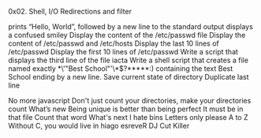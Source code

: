 0x02. Shell, I/O Redirections and filter

 prints “Hello, World”, followed by a new line to the standard output
displays a confused smiley
Display the content of the /etc/passwd file
Display the content of /etc/passwd and /etc/hosts
Display the last 10 lines of /etc/passwd
Display the first 10 lines of /etc/passwd
Write a script that displays the third line of the file iacta
Write a shell script that creates a file named exactly \*\\'"Best School"\'\\*$\?\*\*\*\*\*:) containing the text Best School ending by a new line.
Save current state of directory
Duplicate last line

No more javascript
Don't just count your directories, make your directories count
What’s new
Being unique is better than being perfect
It must be in that file
Count that word
What's next
 I hate bins
Letters only please
A to Z
Without C, you would live in hiago
esreveR
DJ Cut Killer

